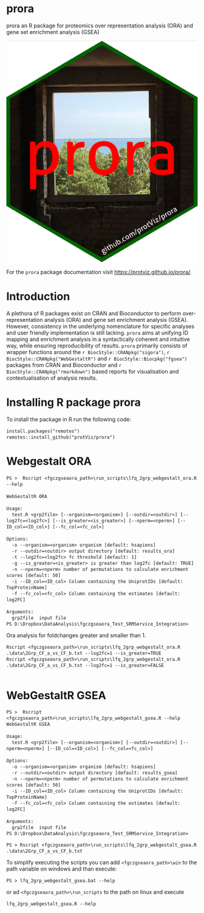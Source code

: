 # prora

prora an R package for proteomics over representation analysis (ORA) and gene set enrichment analysis (GSEA)

![prora](man/figures/proraHex.png)

For the `prora` package documentation visit https://protviz.github.io/prora/.

# Introduction

A plethora of R packages exist on CRAN and Bioconductor to perform over-representation 
analysis (ORA) and gene set enrichment analysis (GSEA). However, consistency in the 
underlying nomenclature for specific analyses and user friendly implementation is 
still lacking. `prora` aims at unifying ID mapping and enrichment analysis 
in a syntactically coherent and intuitive way, while ensuring reproducibility of 
results. `prora` primarily consists of wrapper functions around the 
`r BiocStyle::CRANpkg("sigora")`, `r BiocStyle::CRANpkg("WebGestaltR")` and `r BiocStyle::Biocpkg("fgsea")`  packages from CRAN and Bioconductor and `r BiocStyle::CRANpkg("rmarkdown")` based reports for visualisation and contextualisation 
of analysis results.

# Installing R package prora

To install the package in R run the following code:

```
install.packages("remotes")
remotes::install_github("protViz/prora")
```


# Webgestalt ORA

```
PS >  Rscript <fgczgseaora_path>\run_scripts\lfq_2grp_webgestalt_ora.R --help

WebGestaltR ORA

Usage:
  test.R <grp2file> [--organism=<organism>] [--outdir=<outdir>] [--log2fc=<log2fc>] [--is_greater=<is_greater>] [--nperm=<nperm>] [--ID_col=<ID_col>] [--fc_col=<fc_col>]

Options:
  -o --organism=<organism> organism [default: hsapiens]
  -r --outdir=<outdir> output directory [default: results_ora]
  -t --log2fc=<log2fc> fc threshold [default: 1]
  -g --is_greater=<is_greater> is greater than log2fc [default: TRUE]
  -n --nperm=<nperm> number of permutations to calculate enrichment scores [default: 50]
  -i --ID_col=<ID_col> Column containing the UniprotIDs [default: TopProteinName]
  -f --fc_col=<fc_col> Column containing the estimates [default: log2FC]

Arguments:
  grp2file  input file
PS D:\Dropbox\DataAnalysis\fgczgseaora_Test_SRMService_Integration>
```


Ora analysis for foldchanges greater and smaller than 1.

```
Rscript <fgczgseaora_path>\run_scripts\lfq_2grp_webgestalt_ora.R .\data\2Grp_CF_a_vs_CF_b.txt --log2fc=1 --is_greater=TRUE
Rscript <fgczgseaora_path>\run_scripts\lfq_2grp_webgestalt_ora.R .\data\2Grp_CF_a_vs_CF_b.txt --log2fc=1 --is_greater=FALSE
 
```

# WebGestaltR GSEA 

```
PS >  Rscript <fgczgseaora_path>\run_scripts\lfq_2grp_webgestalt_gsea.R --help
WebGestaltR GSEA

Usage:
  test.R <grp2file> [--organism=<organism>] [--outdir=<outdir>] [--nperm=<nperm>] [--ID_col=<ID_col>] [--fc_col=<fc_col>]

Options:
  -o --organism=<organism> organism [default: hsapiens]
  -r --outdir=<outdir> output directory [default: results_gsea]
  -n --nperm=<nperm> number of permutations to calculate enrichment scores [default: 50]
  -i --ID_col=<ID_col> Column containing the UniprotIDs [default: TopProteinName]
  -f --fc_col=<fc_col> Column containing the estimates [default: log2FC]

Arguments:
  grp2file  input file
PS D:\Dropbox\DataAnalysis\fgczgseaora_Test_SRMService_Integration>
```



```
PS > Rscript <fgczgseaora_path>\run_scripts\lfq_2grp_webgestalt_gsea.R .\data\2Grp_CF_a_vs_CF_b.txt
```

To simplify executing the scripts you can add `<fgczgseaora_path>\win` to the path variable on windows and than execute:

```
PS > lfq_2grp_webgestalt_gsea.bat --help
```

or ad `<fgczgseaora_path>\run_scripts` to the path on linux and execute

```
lfq_2grp_webgestalt_gsea.R --help
```




